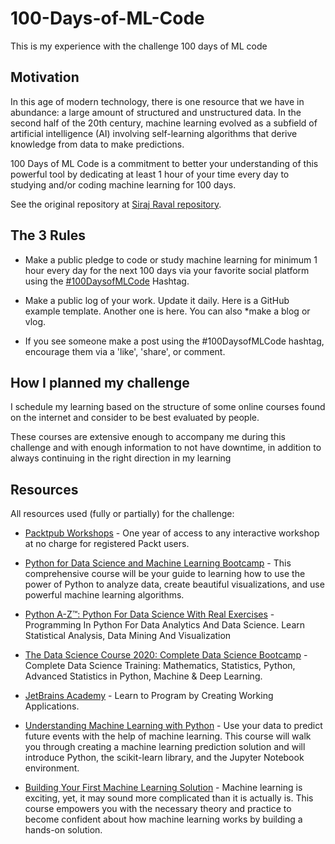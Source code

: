# 100-Days-of-ML-Code

This is my experience with the challenge 100 days of ML code

## Motivation

In this age of modern technology, there is one resource that we have in abundance: a large amount of structured and unstructured data. In the second half of the 20th century, machine learning evolved as a subfield of artificial intelligence (AI) involving self-learning algorithms that derive knowledge from data to make predictions.

100 Days of ML Code is a commitment to better your understanding of this powerful tool by dedicating at least 1 hour of your time every day to studying and/or coding machine learning for 100 days.

See the original repository at [Siraj Raval repository](https://github.com/llSourcell/100_Days_of_ML_Code).

## The 3 Rules

* Make a public pledge to code or study machine learning for minimum 1 hour every day for the next 100 days via your favorite social platform  using the [#100DaysofMLCode](https://twitter.com/sirajraval/status/1014758160572141568) Hashtag.

* Make a public log of your work. Update it daily. Here is a GitHub example template. Another one is here. You can also *make a blog or vlog.

* If you see someone make a post using the #100DaysofMLCode hashtag, encourage them via a 'like', 'share', or comment.

## How I planned my challenge

I schedule my learning based on the structure of some online courses found on the internet and consider to be best evaluated by people.

These courses are extensive enough to accompany me during this challenge and with enough information to not have downtime, in addition to always continuing in the right direction in my learning

## Resources

All resources used (fully or partially) for the challenge:

* [Packtpub Workshops](https://courses.packtpub.com/) - One year of access to any interactive workshop at no charge for registered Packt users.

* [Python for Data Science and Machine Learning Bootcamp](https://www.udemy.com/course/python-for-data-science-and-machine-learning-bootcamp/) - This comprehensive course will be your guide to learning how to use the power of Python to analyze data, create beautiful visualizations, and use powerful machine learning algorithms.

* [Python A-Z™: Python For Data Science With Real Exercises](https://www.udemy.com/course/python-coding/) - Programming In Python For Data Analytics And Data Science. Learn Statistical Analysis, Data Mining And Visualization

* [The Data Science Course 2020: Complete Data Science Bootcamp](https://www.udemy.com/course/the-data-science-course-complete-data-science-bootcamp/) - Complete Data Science Training: Mathematics, Statistics, Python, Advanced Statistics in Python, Machine & Deep Learning.

* [JetBrains Academy](https://hi.hyperskill.org/) - Learn to Program by Creating Working Applications.

* [Understanding Machine Learning with Python](https://app.pluralsight.com/library/courses/python-understanding-machine-learning/table-of-contents) - Use your data to predict future events with the help of machine learning. This course will walk you through creating a machine learning prediction solution and will introduce Python, the scikit-learn library, and the Jupyter Notebook environment.

* [Building Your First Machine Learning Solution](https://app.pluralsight.com/library/courses/building-machine-learning-solution/table-of-contents) - Machine learning is exciting, yet, it may sound more complicated than it is actually is. This course empowers you with the necessary theory and practice to become confident about how machine learning works by building a hands-on solution.